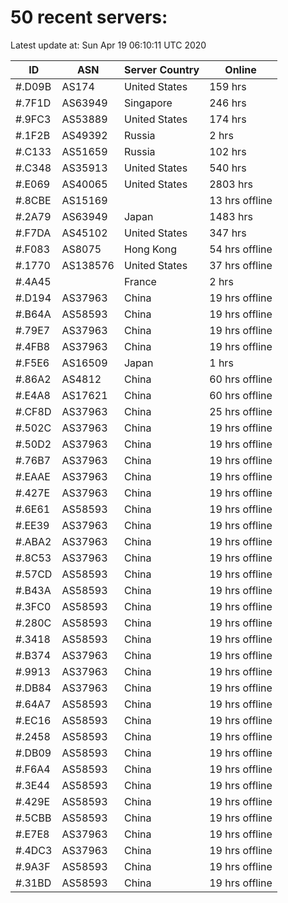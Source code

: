 # 50 recent servers:

Latest update at: Sun Apr 19 06:10:11 UTC 2020

| ID | ASN | Server Country | Online |
| -- | --- | -------------- | ------ |
| #.D09B | AS174 | United States | 159 hrs |
| #.7F1D | AS63949 | Singapore | 246 hrs |
| #.9FC3 | AS53889 | United States | 174 hrs |
| #.1F2B | AS49392 | Russia | 2 hrs |
| #.C133 | AS51659 | Russia | 102 hrs |
| #.C348 | AS35913 | United States | 540 hrs |
| #.E069 | AS40065 | United States | 2803 hrs |
| #.8CBE | AS15169 |  | 13 hrs offline |
| #.2A79 | AS63949 | Japan | 1483 hrs |
| #.F7DA | AS45102 | United States | 347 hrs |
| #.F083 | AS8075 | Hong Kong | 54 hrs offline |
| #.1770 | AS138576 | United States | 37 hrs offline |
| #.4A45 |  | France | 2 hrs |
| #.D194 | AS37963 | China | 19 hrs offline |
| #.B64A | AS58593 | China | 19 hrs offline |
| #.79E7 | AS37963 | China | 19 hrs offline |
| #.4FB8 | AS37963 | China | 19 hrs offline |
| #.F5E6 | AS16509 | Japan | 1 hrs |
| #.86A2 | AS4812 | China | 60 hrs offline |
| #.E4A8 | AS17621 | China | 60 hrs offline |
| #.CF8D | AS37963 | China | 25 hrs offline |
| #.502C | AS37963 | China | 19 hrs offline |
| #.50D2 | AS37963 | China | 19 hrs offline |
| #.76B7 | AS37963 | China | 19 hrs offline |
| #.EAAE | AS37963 | China | 19 hrs offline |
| #.427E | AS37963 | China | 19 hrs offline |
| #.6E61 | AS58593 | China | 19 hrs offline |
| #.EE39 | AS37963 | China | 19 hrs offline |
| #.ABA2 | AS37963 | China | 19 hrs offline |
| #.8C53 | AS37963 | China | 19 hrs offline |
| #.57CD | AS58593 | China | 19 hrs offline |
| #.B43A | AS58593 | China | 19 hrs offline |
| #.3FC0 | AS58593 | China | 19 hrs offline |
| #.280C | AS58593 | China | 19 hrs offline |
| #.3418 | AS58593 | China | 19 hrs offline |
| #.B374 | AS37963 | China | 19 hrs offline |
| #.9913 | AS37963 | China | 19 hrs offline |
| #.DB84 | AS37963 | China | 19 hrs offline |
| #.64A7 | AS58593 | China | 19 hrs offline |
| #.EC16 | AS58593 | China | 19 hrs offline |
| #.2458 | AS58593 | China | 19 hrs offline |
| #.DB09 | AS58593 | China | 19 hrs offline |
| #.F6A4 | AS58593 | China | 19 hrs offline |
| #.3E44 | AS58593 | China | 19 hrs offline |
| #.429E | AS58593 | China | 19 hrs offline |
| #.5CBB | AS58593 | China | 19 hrs offline |
| #.E7E8 | AS37963 | China | 19 hrs offline |
| #.4DC3 | AS37963 | China | 19 hrs offline |
| #.9A3F | AS58593 | China | 19 hrs offline |
| #.31BD | AS58593 | China | 19 hrs offline |

